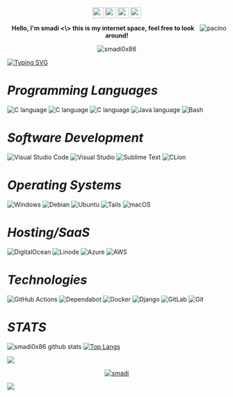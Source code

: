 #     
  
<p align="center">
<a href="https://linkedin.com/in/saud-smadi" target="_blank"><img align="center" src="https://cdn.jsdelivr.net/npm/simple-icons@3.0.1/icons/linkedin.svg" alt="smadi" height="25" width="25" /></a>
<a href="https://twitter.com/@smadi0x86" target="blank"><img align="center" src="https://cdn.jsdelivr.net/npm/simple-icons@7.5.0/icons/twitter.svg" alt="smadi" height="25" width="25" /></a>
<a href="https://t.me/rootsmadi" target="blank"><img align="center" src="https://cdn.jsdelivr.net/npm/simple-icons@3.0.1/icons/telegram.svg" alt="smadi" height="25" width="25" /></a>
<a href="https://smadi0x86-blog.gitbook.io/smadi0x86-blog/" target="blank"><img align="center" src="https://cdn.jsdelivr.net/npm/simple-icons@7.5.0/icons/gitbook.svg" alt="smadi" height="25" width="25" /></a>
</p>
<img align="right" alt="pacino" src="https://l.top4top.io/p_2654odvp31.jpg"/>
<p align="center"><strong>Hello, I'm smadi <\> this is my internet space, feel free to look around!</strong></p>
<p align="center"> <img src="https://komarev.com/ghpvc/?username=smadi0x01" alt="smadi0x86" /></p>
<a href="https://git.io/typing-svg"><img src="https://readme-typing-svg.demolab.com/?font=Fira+Code&pause=1000&color=fffafa&left=true&width=435&lines=%24~+whoami;smadi0x86;%24~++exit;Enjoy+The+Movement!" alt="Typing SVG" /></a>

#                                                                    *Programming Languages*

<img src="https://img.shields.io/badge/Language-%2300599C.svg?style=for-the-badge&logo=c&logoColor=white" alt="C language"/>  <img src="https://img.shields.io/badge/Bash-%23121011.svg?style=for-the-badge&logo=gnu-bash&logoColor=white" alt="C language"/> <img src="https://img.shields.io/badge/Bash-%23121011.svg?style=for-the-badge&logo=gnu-bash&logoColor=white" alt="C language"/> <img src="https://img.shields.io/badge/java-%23ED8B00.svg?style=for-the-badge&logo=openjdk&logoColor=white" alt="Java language"/> <img src="https://img.shields.io/badge/Bash-%23121011.svg?style=for-the-badge&logo=gnu-bash&logoColor=white" alt="Bash"/>


# *Software Development*

![Visual Studio Code](https://img.shields.io/badge/-Visual_Studio_Code-007ACC?style=for-the-badge&logo=visual-studio-code&logoColor=fff)
![Visual Studio](https://img.shields.io/badge/Visual%20Studio-5C2D91.svg?style=for-the-badge&logo=visual-studio&logoColor=white)
![Sublime Text](https://img.shields.io/badge/-Sublime-e69138?style=for-the-badge&logo=sublime-text&logoColor=fff)
![CLion](https://img.shields.io/badge/CLion-black?style=for-the-badge&logo=clion&logoColor=white)


# *Operating Systems*

![Windows](https://img.shields.io/badge/Windows-0078D6?style=for-the-badge&logo=windows&logoColor=white)
![Debian](https://img.shields.io/badge/Debian-DC143C?style=for-the-badge&logo=debian&logoColor=white)
![Ubuntu](https://img.shields.io/badge/Ubuntu-E95420?style=for-the-badge&logo=ubuntu&logoColor=white)
![Tails](https://img.shields.io/badge/Tails%20-56347C?&style=for-the-badge&logo=tails&logoColor=white)
![macOS](https://img.shields.io/badge/mac%20os-000000?style=for-the-badge&logo=macos&logoColor=F0F0F0)


# *Hosting/SaaS*

![DigitalOcean](https://img.shields.io/badge/DigitalOcean-%230167ff.svg?style=for-the-badge&logo=digitalOcean&logoColor=white)
![Linode](https://img.shields.io/badge/linode-00A95C?style=for-the-badge&logo=linode&logoColor=white)
![Azure](https://img.shields.io/badge/azure-%230072C6.svg?style=for-the-badge&logo=microsoftazure&logoColor=white)
![AWS](https://img.shields.io/badge/AWS-%23FF9900.svg?style=for-the-badge&logo=amazon-aws&logoColor=white)

# *Technologies*

![GitHub Actions](https://img.shields.io/badge/github%20actions-%232671E5.svg?style=for-the-badge&logo=githubactions&logoColor=white)
![Dependabot](https://img.shields.io/badge/dependabot-025E8C?style=for-the-badge&logo=dependabot&logoColor=white)
![Docker](https://img.shields.io/badge/docker-%230db7ed.svg?style=for-the-badge&logo=docker&logoColor=white)
![Django](https://img.shields.io/badge/django-%23092E20.svg?style=for-the-badge&logo=django&logoColor=white)
![GitLab](https://img.shields.io/badge/gitlab-%23181717.svg?style=for-the-badge&logo=gitlab&logoColor=white)
![Git](https://img.shields.io/badge/git-%23F05033.svg?style=for-the-badge&logo=git&logoColor=white)


#                                                                     *STATS*

![smadi0x86 github stats](https://github-readme-stats.vercel.app/api?username=smadi0x86&show_icons=true&title_color=ffc857&icon_color=8ac926&text_color=daf7dc&bg_color=000000&hide=issues&count_private=true&include_all_commits=true)
[![Top Langs](https://github-readme-stats.vercel.app/api/top-langs/?username=smadi0x86&layout=compact&text_color=daf7dc&bg_color=000000)](https://github.com/smadi0x086/github-readme-stats)

<p align="left">
<img src="https://github.com/sh1nine96/sh1nine96/blob/output/github-contribution-grid-snake.svg">
</p>

<p align="center">
<a href="https://www.buymeacoffee.com/smadixd" target="blank"><img align="center" src="https://img.shields.io/badge/Buy%20Me%20a%20Coffee-ffdd00?style=for-the-badge&logo=buy-me-a-coffee&logoColor=black" alt="smadi"/></a>
</p>
<p align="left">
  
  <img src="https://capsule-render.vercel.app/api?type=waving&color=gradient&height=80&section=footer"/>
</p>

